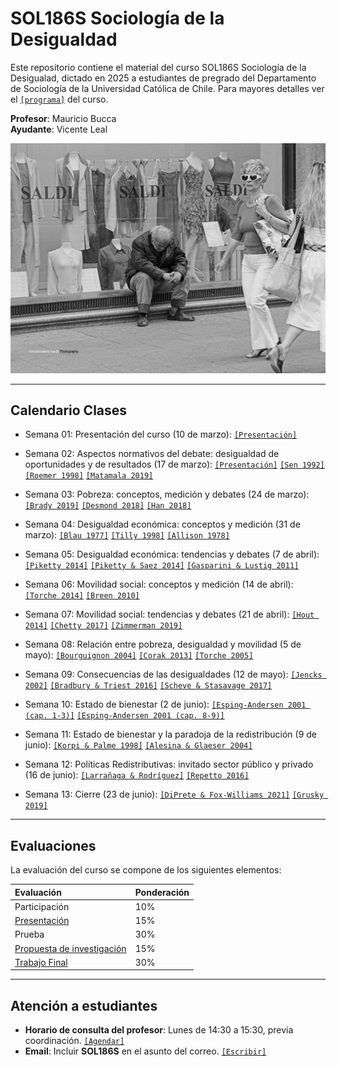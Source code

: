# SOL186S Sociología de la Desigualdad
Este repositorio contiene el material del curso SOL186S Sociología de la Desigualad, dictado en 2025 a estudiantes de pregrado del Departamento de Sociología de la Universidad Católica de Chile. Para mayores detalles ver el [`[programa]`](files/syllabus.pdf) del curso.

**Profesor**: Mauricio Bucca  
**Ayudante**: Vicente Leal

![ineq](files/ineq.png)

---

## Calendario Clases

- Semana 01: Presentación del curso (10 de marzo): [`[Presentación]`](https://mebucca.github.io/sdd_sol186s/slides/class_0/class_0#1) 

- Semana 02: Aspectos normativos del debate: desigualdad de oportunidades y de resultados (17 de marzo): [`[Presentación]`](https://mebucca.github.io/sdd_sol186s/slides/class_1/class_1#1) [`[Sen 1992]`](readings/Sen_1992.pdf) [`[Roemer 1998]`](readings/Roemer_1998.pdf) [`[Matamala 2019]`](readings/Matamala_2019.pdf)

- Semana 03: Pobreza: conceptos, medición y debates (24 de marzo): [`[Brady 2019]`](readings/Brady_2019.pdf) [`[Desmond 2018]`](readings/Desmond_2018.pdf) [`[Han 2018]`](readings/Han_2018.pdf)

- Semana 04: Desigualdad económica: conceptos y medición (31 de marzo): [`[Blau 1977]`](readings/Blau_1977.pdf) [`[Tilly 1998]`](readings/Tilly_1998.pdf) [`[Allison 1978]`](readings/Allison_1978.pdf)

- Semana 05: Desigualdad económica: tendencias y debates (7 de abril): [`[Piketty 2014]`](readings/Piketty_2014.pdf) [`[Piketty & Saez 2014]`](readings/Piketty_Saez_2014.pdf) [`[Gasparini & Lustig 2011]`](readings/Gasparini_2011.pdf)

- Semana 06: Movilidad social: conceptos y medición (14 de abril): [`[Torche 2014]`](readings/Torche_2014.pdf) [`[Breen 2010]`](readings/Breen_2010.pdf)

- Semana 07: Movilidad social: tendencias y debates (21 de abril): [`[Hout 2014]`](readings/Hout_2014.pdf) [`[Chetty 2017]`](readings/Chetty_2017.pdf) [`[Zimmerman 2019]`](readings/Zimmerman_2019.pdf)

- Semana 08: Relación entre pobreza, desigualdad y movilidad (5 de mayo): [`[Bourguignon 2004]`](readings/Bourguignon_2004.pdf) [`[Corak 2013]`](readings/Corak_2013.pdf) [`[Torche 2005]`](readings/Torche_2005.pdf)

- Semana 09: Consecuencias de las desigualdades (12 de mayo): [`[Jencks 2002]`](readings/Jencks_2002.pdf) [`[Bradbury & Triest 2016]`](readings/Bradbury_2016.pdf) [`[Scheve & Stasavage 2017]`](readings/Scheve_2017.pdf)

- Semana 10: Estado de bienestar (2 de junio): [`[Esping-Andersen 2001 (cap. 1-3)]`](readings/EspingAndersen_2001.pdf) [`[Esping-Andersen 2001 (cap. 8-9)]`](readings/EspingAndersen_2001.pdf)

- Semana 11: Estado de bienestar y la paradoja de la redistribución (9 de junio): [`[Korpi & Palme 1998]`](readings/Korpi_1998.pdf) [`[Alesina & Glaeser 2004]`](readings/Alesina_2004.pdf)

- Semana 12: Políticas Redistributivas: invitado sector público y privado (16 de junio): [`[Larrañaga & Rodríguez]`](readings/Larranaga_.pdf) [`[Repetto 2016]`](readings/Repetto_2016.pdf)

- Semana 13: Cierre (23 de junio): [`[DiPrete & Fox-Williams 2021]`](readings/DiPrete_Fox-Williams_2021.pdf) [`[Grusky 2019]`](readings/Grusky_2019.pdf)


---

## Evaluaciones

La evaluación del curso se compone de los siguientes elementos:

| **Evaluación**            | **Ponderación** |
|:--------------------------|:----------------|
| Participación             | 10%             |
| [Presentación](files/protocolo.pdf)               | 15%             |
| Prueba                    | 30%             |
| [Propuesta de investigación](files/propuesta.pdf) | 15%             |
| [Trabajo Final](files/trabajofinal.pdf)                | 30%             |

---

## Atención a estudiantes

- **Horario de consulta del profesor**: Lunes de 14:30 a 15:30, previa coordinación. [`[Agendar]`](https://calendly.com/mebucca/30min) 
- **Email**: Incluir **SOL186S** en el asunto del correo. [`[Escribir]`](mailto:mebucca@uc.cl?subject=SOL186S)

